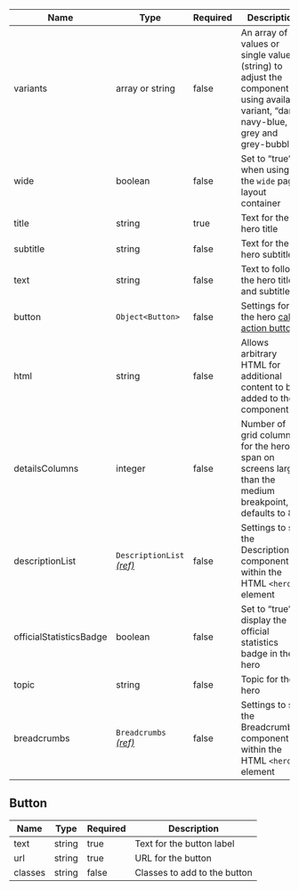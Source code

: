 | Name                    | Type                                                      | Required | Description                                                                                                                           |
| ----------------------- | --------------------------------------------------------- | -------- | ------------------------------------------------------------------------------------------------------------------------------------- |
| variants                | array or string                                           | false    | An array of values or single value (string) to adjust the component using available variant, “dark, navy-blue, grey and grey-bubbles” |
| wide                    | boolean                                                   | false    | Set to “true” when using the `wide` page layout container                                                                             |
| title                   | string                                                    | true     | Text for the hero title                                                                                                               |
| subtitle                | string                                                    | false    | Text for the hero subtitle                                                                                                            |
| text                    | string                                                    | false    | Text to follow the hero title and subtitle                                                                                            |
| button                  | `Object<Button>`                                          | false    | Settings for the hero [call to action button](#button)                                                                                |
| html                    | string                                                    | false    | Allows arbitrary HTML for additional content to be added to the component                                                             |
| detailsColumns          | integer                                                   | false    | Number of grid columns for the hero to span on screens larger than the medium breakpoint, defaults to 8                               |
| descriptionList         | `DescriptionList` [_(ref)_](/components/description-list) | false    | Settings to set the DescriptionList component within the HTML `<hero>` element                                                        |
| officialStatisticsBadge | boolean                                                   | false    | Set to “true” display the official statistics badge in the hero                                                                       |
| topic                   | string                                                    | false    | Topic for the hero                                                                                                                    |
| breadcrumbs             | `Breadcrumbs` [_(ref)_](/components/breadcrumbs)          | false    | Settings to set the Breadcrumbs component within the HTML `<hero>` element                                                            |

## Button

| Name    | Type   | Required | Description                  |
| ------- | ------ | -------- | ---------------------------- |
| text    | string | true     | Text for the button label    |
| url     | string | true     | URL for the button           |
| classes | string | false    | Classes to add to the button |
